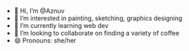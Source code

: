 - 👋 Hi, I’m @Aznuv
- 👀 I’m interested in painting, sketching, graphics designing
- 🌱 I’m currently learning web dev
- 💞️ I’m looking to collaborate on finding a variety of coffee
- 😄 Pronouns: she/her


<!---
Aznuv/Aznuv is a ✨ special ✨ repository because its `README.md` (this file) appears on your GitHub profile.
You can click the Preview link to take a look at your changes.
--->
